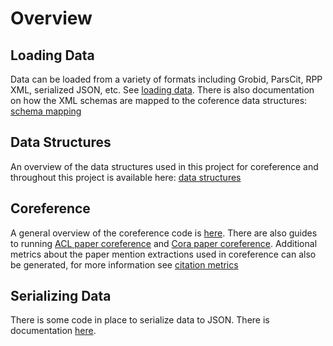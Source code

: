 # Overview #

## Loading Data ##

Data can be loaded from a variety of formats including Grobid, ParsCit, RPP XML, serialized JSON, etc. See [loading data](loading_data.md). There is also documentation on how the XML schemas are mapped to the coference data structures: [schema mapping](../schema_mapping)

## Data Structures ##

An overview of the data structures used in this project for coreference and throughout this project is available here: [data structures](data_structures.md)
 
 
## Coreference ##

A general overview of the coreference code is [here](coreference/coreference_overview.md). There are also guides to running [ACL paper coreference](coreference/acl_paper_coreference.md) and [Cora paper coreference](coreference/cora_paper_coreference.md). Additional metrics about the paper mention extractions used in coreference can also be generated, for more information see [citation metrics](coreference/citation_metrics.md)

## Serializing Data ##

There is some code in place to serialize data to JSON. There is documentation [here](serialization.md).